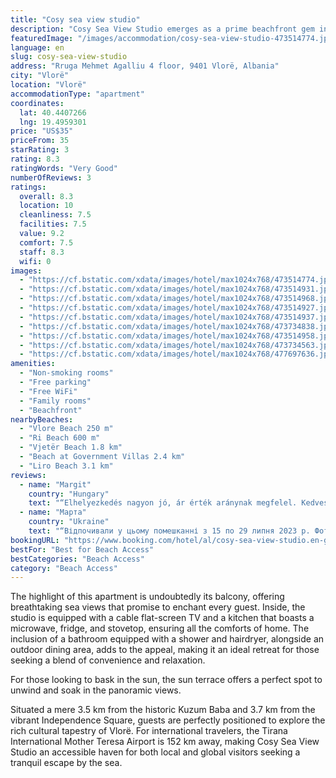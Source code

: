 ```yaml
---
title: "Cosy sea view studio"
description: "Cosy Sea View Studio emerges as a prime beachfront gem in Vlorë, strategically positioned just a stone's throw away from Vlore Beach and a short stroll from Ri Beach."
featuredImage: "/images/accommodation/cosy-sea-view-studio-473514774.jpg"
language: en
slug: cosy-sea-view-studio
address: "Rruga Mehmet Agalliu 4 floor, 9401 Vlorë, Albania"
city: "Vlorë"
location: "Vlorë"
accommodationType: "apartment"
coordinates:
  lat: 40.4407266
  lng: 19.4959301
price: "US$35"
priceFrom: 35
starRating: 3
rating: 8.3
ratingWords: "Very Good"
numberOfReviews: 3
ratings:
  overall: 8.3
  location: 10
  cleanliness: 7.5
  facilities: 7.5
  value: 9.2
  comfort: 7.5
  staff: 8.3
  wifi: 0
images:
  - "https://cf.bstatic.com/xdata/images/hotel/max1024x768/473514774.jpg?k=ad37e4e4fb7e8de0bebb2cce234243c4b4173abed86992176660a7313239fa8f&o=&hp=1"
  - "https://cf.bstatic.com/xdata/images/hotel/max1024x768/473514931.jpg?k=ec2138d9dfa3b31400f26f8ea2aed0738a353394cf19823a9accd8e749cafe90&o=&hp=1"
  - "https://cf.bstatic.com/xdata/images/hotel/max1024x768/473514968.jpg?k=d987a9636122492512513d32234a9ac66b9ed5af21b49eb4f54a1cb5a067d93b&o=&hp=1"
  - "https://cf.bstatic.com/xdata/images/hotel/max1024x768/473514927.jpg?k=32adbcd15341dbc2ea5e2b3b08656cac981ca55a047a12e76d0999b5dfcaf6d5&o=&hp=1"
  - "https://cf.bstatic.com/xdata/images/hotel/max1024x768/473514937.jpg?k=e6810d1e73622813dfb9f6818666dc3e46e3fada51ca4f04fac1592055d9f8ca&o=&hp=1"
  - "https://cf.bstatic.com/xdata/images/hotel/max1024x768/473734838.jpg?k=47336cdc90db9e92923ada01cf99013c146c8ded4e0fd9d75efa9bd55279b32b&o=&hp=1"
  - "https://cf.bstatic.com/xdata/images/hotel/max1024x768/473514958.jpg?k=b5369c19189ad5e8d95a45ff142d6706eb89177850de538bc50a9810e26851fb&o=&hp=1"
  - "https://cf.bstatic.com/xdata/images/hotel/max1024x768/473734563.jpg?k=857f3d9e09b42aa7b0ad39a73be4ab16a6e332393722fa72b6572113b550f65c&o=&hp=1"
  - "https://cf.bstatic.com/xdata/images/hotel/max1024x768/477697636.jpg?k=4338f5039e641e1265929c8de5c7bcff839c7510a74ce5a98959512d84ee8dc0&o=&hp=1"
amenities:
  - "Non-smoking rooms"
  - "Free parking"
  - "Free WiFi"
  - "Family rooms"
  - "Beachfront"
nearbyBeaches:
  - "Vlore Beach 250 m"
  - "Ri Beach 600 m"
  - "Vjetër Beach 1.8 km"
  - "Beach at Government Villas 2.4 km"
  - "Liro Beach 3.1 km"
reviews:
  - name: "Margit"
    country: "Hungary"
    text: "“Elhelyezkedés nagyon jó, ár érték aránynak megfelel. Kedves házigazda.”"
  - name: "Марта"
    country: "Ukraine"
    text: "“Відпочивали у цьому помешканні з 15 по 29 липня 2023 р. Фото відповідають дійсності. Все чисто, і дійсно берегова лінія, з балкону видно море, поруч супермаркети, кафешки. Власниця дуже привітна, надала всю інформацію на наші запитання, а також...”"
bookingURL: "https://www.booking.com/hotel/al/cosy-sea-view-studio.en-gb.html?aid=8035640"
bestFor: "Best for Beach Access"
bestCategories: "Beach Access"
category: "Beach Access"
---
```


The highlight of this apartment is undoubtedly its balcony, offering breathtaking sea views that promise to enchant every guest. Inside, the studio is equipped with a cable flat-screen TV and a kitchen that boasts a microwave, fridge, and stovetop, ensuring all the comforts of home. The inclusion of a bathroom equipped with a shower and hairdryer, alongside an outdoor dining area, adds to the appeal, making it an ideal retreat for those seeking a blend of convenience and relaxation.

For those looking to bask in the sun, the sun terrace offers a perfect spot to unwind and soak in the panoramic views.

Situated a mere 3.5 km from the historic Kuzum Baba and 3.7 km from the vibrant Independence Square, guests are perfectly positioned to explore the rich cultural tapestry of Vlorë. For international travelers, the Tirana International Mother Teresa Airport is 152 km away, making Cosy Sea View Studio an accessible haven for both local and global visitors seeking a tranquil escape by the sea.